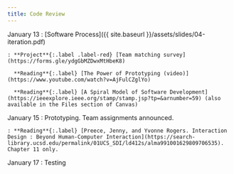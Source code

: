 ```yaml
---
title: Code Review
---
```


January 13
: [Software Process]({{ site.baseurl }}/assets/slides/04-iteration.pdf)

    : **Project**{:.label .label-red} [Team matching survey](https://forms.gle/ydgGbMZDwxMtHbeK8)

      **Reading**{:.label} [The Power of Prototyping (video)](https://www.youtube.com/watch?v=AjFulCZglYo)

      **Reading**{:.label} [A Spiral Model of Software Development](https://ieeexplore.ieee.org/stamp/stamp.jsp?tp=&arnumber=59) (also available in the Files section of Canvas)

January 15
: Prototyping. Team assignments announced.

    : **Reading**{:.label} [Preece, Jenny, and Yvonne Rogers. Interaction Design : Beyond Human-Computer Interaction](https://search-library.ucsd.edu/permalink/01UCS_SDI/ld412s/alma991001629809706535). Chapter 11 only.

January 17
: Testing
